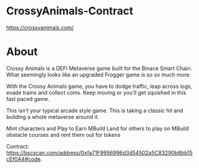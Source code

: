 # CrossyAnimals-Contract
https://crossyanimals.com/
# About
Crossy Animals is a DEFI Metaverse game built for the Binace Smart Chain. What seemingly looks like an upgraded Frogger game is so so much more.

With the Crossy Animals game, you have to dodge traffic, leap across logs, evade trains and collect coins. Keep moving or you’ll get squished in this fast paced game.

This isn’t your typical arcade style game. This is taking a classic hit and building a whole metaverse around it.

Mint characters and Play to Earn
MBuild Land for others to play on
MBuild obstacle courses and rent them out for tokens

Contract: https://bscscan.com/address/0xfa71F9956996d3d54502a5C83290b6bb15cEf0A4#code.  
